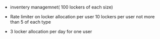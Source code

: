 * inventery managemnet( 100 lockers of each size)

* Rate limiter on locker allocation per user
    10 lockers per user
    not more than 5 of each type

* 3 locker allocation per day for one user